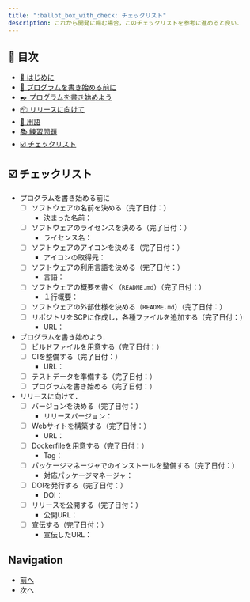 ```yaml
---
title: ":ballot_box_with_check: チェックリスト"
description: これから開発に臨む場合，このチェックリストを参考に進めると良い．
---
```


## :bookmark: 目次

* [:beginner: はじめに](./readme.md)
* [:egg: プログラムを書き始める前に](first.md)
* [:black_nib: プログラムを書き始めよう](development.md)
* [:package: リリースに向けて](checklist.md#readme)
* [:closed_book: 用語](terms.md)
* [:books: 練習問題](exercise.md)
* [:ballot_box_with_check: チェックリスト](checklist.md)

## :ballot_box_with_check: チェックリスト

* プログラムを書き始める前に
  * [ ] ソフトウェアの名前を決める（完了日付：）
    * 決まった名前：
  * [ ] ソフトウェアのライセンスを決める（完了日付：）
    * ライセンス名：
  * [ ] ソフトウェアのアイコンを決める（完了日付：）
    * アイコンの取得元：
  * [ ] ソフトウェアの利用言語を決める（完了日付：）
    * 言語：
  * [ ] ソフトウェアの概要を書く（`README.md`）（完了日付：）
    * １行概要：
  * [ ] ソフトウェアの外部仕様を決める（`README.md`）（完了日付：）
  * [ ] リポジトリをSCPに作成し，各種ファイルを追加する（完了日付：）
    * URL：
* プログラムを書き始めよう．
  * [ ] ビルドファイルを用意する（完了日付：）
  * [ ] CIを整備する（完了日付：）
    * URL：
  * [ ] テストデータを準備する（完了日付：）
  * [ ] プログラムを書き始める（完了日付：）
* リリースに向けて．
  * [ ] バージョンを決める（完了日付：）
    * リリースバージョン：
  * [ ] Webサイトを構築する（完了日付：）
    * URL：
  * [ ] Dockerfileを用意する（完了日付：）
    * Tag：
  * [ ] パッケージマネージャでのインストールを整備する（完了日付：）
    * 対応パッケージマネージャ：
  * [ ] DOIを発行する（完了日付：）
    * DOI：
  * [ ] リリースを公開する（完了日付：）
    * 公開URL：
  * [ ] 宣伝する（完了日付：）
    * 宣伝したURL：

## Navigation

* [前へ](exercise.md)
* 次へ
